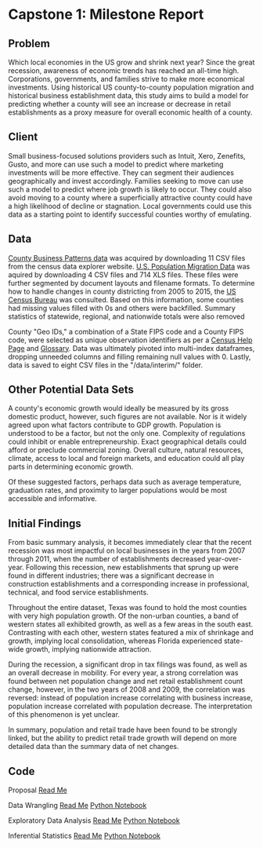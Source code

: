 # Capstone 1: Milestone Report

## Problem

Which local economies in the US grow and shrink next year? Since the great recession, awareness of economic trends has reached an all-time high. Corporations, governments, and families strive to make more economical investments. Using historical US county-to-county population migration and historical business establishment data, this study aims to build a model for predicting whether a county will see an increase or decrease in retail establishments as a proxy measure for overall economic health of a county.

## Client

Small business-focused solutions providers such as Intuit, Xero, Zenefits, Gusto, and more can use such a model to predict where marketing investments will be more effective. They can segment their audiences geographically and invest accordingly. Families seeking to move can use such a model to predict where job growth is likely to occur. They could also avoid moving to a county where a superficially attractive county could have a high likelihood of decline or stagnation. Local governments could use this data as a starting point to identify successful counties worthy of emulating.

## Data

[County Business Patterns data](https://www.census.gov/data/tables/2015/econ/cbp/us-states-counties-pr-island-areas.html) was acquired by downloading 11 CSV files from the census data explorer website. [U.S. Population Migration Data](https://www.irs.gov/statistics/soi-tax-stats-migration-data) was aquired by downloading 4 CSV files and 714 XLS files. These files were further segmented by document layouts and filename formats. To determine how to handle changes in county districting from 2005 to 2015, the [US Census Bureau](https://www.census.gov/geo/reference/county-changes.html) was consulted. Based on this information, some counties had missing values filled with 0s and others were backfilled. Summary statistics of statewide, regional, and nationwide totals were also removed

County "Geo IDs," a combination of a State FIPS code and a County FIPS code, were selected as unique observation identifiers as per a [Census Help Page](https://www.census.gov/geo/reference/geoidentifiers.html) and [Glossary](https://www.census.gov/programs-surveys/metro-micro/about/glossary.html). Data was ultimately pivoted into multi-index dataframes, dropping unneeded columns and filling remaining null values with 0. Lastly, data is saved to eight CSV files in the "/data/interim/" folder. 

## Other Potential Data Sets

A county's economic growth would ideally be measured by its gross domestic product, however, such figures are not available. Nor is it widely agreed upon what factors contribute to GDP growth. Population is understood to be a factor, but not the only one. Complexity of regulations could inhibit or enable entrepreneurship. Exact geographical details could afford or preclude commercial zoning. Overall culture, natural resources, climate, access to local and foreign markets, and education could all play parts in determining economic growth. 

Of these suggested factors, perhaps data such as average temperature, graduation rates, and proximity to larger populations would be most accessible and informative.


## Initial Findings

From basic summary analysis, it becomes immediately clear that the recent recession was most impactful on local businesses in the years from 2007 through 2011, when the number of establishments decreased year-over-year. Following this recession, new establishments that sprung up were found in different industries; there was a significant decrease in construction establishments and a corresponding increase in professional, technical, and food service establishments.

Throughout the entire dataset, Texas was found to hold the most counties with very high population growth. Of the non-urban counties, a band of western states all exhibited growth, as well as a few areas in the south east. Contrasting with each other, western states featured a mix of shrinkage and growth, implying local consolidation, whereas Florida experienced state-wide growth, implying nationwide attraction.

During the recession, a significant drop in tax filings was found, as well as an overall decrease in mobility. For every year, a strong correlation was found between net population change and net retail establishment count change, however, in the two years of 2008 and 2009, the correlation was reversed: instead of population increase correlating with business increase, population increase correlated with population decrease. The interpretation of this phenomenon is yet unclear. 

In summary, population and retail trade have been found to be strongly linked, but the ability to predict retail trade growth will depend on more detailed data than the summary data of net changes.

## Code

Proposal
[Read Me](Proposal.md)

Data Wrangling
[Read Me](Data%20Wrangling.md)
[Python Notebook](Data%20Wrangling.ipynb)

Exploratory Data Analysis
[Read Me](Exploratory%20Data%20Analysis.md)
[Python Notebook](Exploratory%20Data%20Analysis.ipynb)

Inferential Statistics
[Read Me](Inferential%20Statistics.md)
[Python Notebook](Inferential%20Statistics.ipynb)